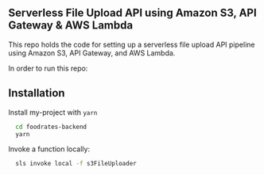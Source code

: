 ## Serverless File Upload API using Amazon S3, API Gateway & AWS Lambda

This repo holds the code for setting up a serverless file upload API pipeline using Amazon S3, API Gateway, and AWS Lambda.

In order to run this repo:

## Installation

Install my-project with `yarn`

```bash
  cd foodrates-backend
  yarn
```

Invoke a function locally:

```bash
  sls invoke local -f s3FileUploader
```

